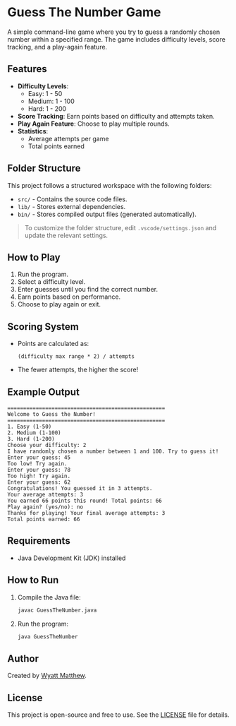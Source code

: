 # Guess The Number Game

A simple command-line game where you try to guess a randomly chosen number within a specified range. The game includes difficulty levels, score tracking, and a play-again feature.

## Features
- **Difficulty Levels**:
  - Easy: 1 - 50
  - Medium: 1 - 100
  - Hard: 1 - 200
- **Score Tracking**: Earn points based on difficulty and attempts taken.
- **Play Again Feature**: Choose to play multiple rounds.
- **Statistics**:
  - Average attempts per game
  - Total points earned

## Folder Structure
This project follows a structured workspace with the following folders:
- `src/` - Contains the source code files.
- `lib/` - Stores external dependencies.
- `bin/` - Stores compiled output files (generated automatically).

> To customize the folder structure, edit `.vscode/settings.json` and update the relevant settings.

## How to Play
1. Run the program.
2. Select a difficulty level.
3. Enter guesses until you find the correct number.
4. Earn points based on performance.
5. Choose to play again or exit.

## Scoring System
- Points are calculated as:
  
  ```
  (difficulty max range * 2) / attempts
  ```
- The fewer attempts, the higher the score!

## Example Output
```
==================================================
Welcome to Guess the Number!
==================================================
1. Easy (1-50)
2. Medium (1-100)
3. Hard (1-200)
Choose your difficulty: 2
I have randomly chosen a number between 1 and 100. Try to guess it!
Enter your guess: 45
Too low! Try again.
Enter your guess: 78
Too high! Try again.
Enter your guess: 62
Congratulations! You guessed it in 3 attempts.
Your average attempts: 3
You earned 66 points this round! Total points: 66
Play again? (yes/no): no
Thanks for playing! Your final average attempts: 3
Total points earned: 66
```

## Requirements
- Java Development Kit (JDK) installed

## How to Run
1. Compile the Java file:

   ```sh
   javac GuessTheNumber.java
   ```
2. Run the program:

   ```sh
   java GuessTheNumber
   ```

## Author
Created by [Wyatt Matthew](https://github.com/wyattmatt).

## License
This project is open-source and free to use. See the [LICENSE](https://github.com/wyattmatt/Lab-1-Guess-The-Number/blob/main/LICENSE) file for details.
